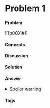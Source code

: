 # Problem 1
#### Problem
![[p0001#]]
#### Concepts
#### Discussion
#### Solution
#### Answer
<details><summary>Spoiler warning</summary>$ANSWER</details>


#### Tags